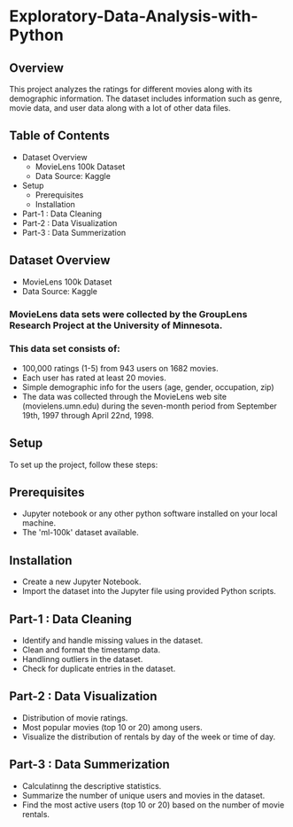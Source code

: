 # Exploratory-Data-Analysis-with-Python

## Overview

This project analyzes the ratings for different movies along with its demographic information. The dataset includes information such as genre, movie data, and user data along with a lot of other data files.

## Table of Contents
- Dataset Overview
  - MovieLens 100k Dataset
  - Data Source: Kaggle
- Setup
  - Prerequisites
  - Installation
- Part-1 : Data Cleaning
- Part-2 : Data Visualization
- Part-3 : Data Summerization


## Dataset Overview

- MovieLens 100k Dataset
- Data Source: Kaggle

### MovieLens data sets were collected by the GroupLens Research Project at the University of Minnesota.

### This data set consists of:
- 100,000 ratings (1-5) from 943 users on 1682 movies.
- Each user has rated at least 20 movies.
- Simple demographic info for the users (age, gender, occupation, zip)
- The data was collected through the MovieLens web site (movielens.umn.edu) during the seven-month period from September 19th, 1997 through April 22nd, 1998.

## Setup
To set up the project, follow these steps:

## Prerequisites
- Jupyter notebook or any other python software installed on your local machine.
- The 'ml-100k' dataset available.
  
## Installation
- Create a new Jupyter Notebook.
- Import the dataset into the Jupyter file using provided Python scripts.

## Part-1 : Data Cleaning
- Identify and handle missing values in the dataset.
- Clean and format the timestamp data.
- Handlinng outliers in the dataset.
- Check for duplicate entries in the dataset.

## Part-2 : Data Visualization
-  Distribution of movie ratings.
-  Most popular movies (top 10 or 20) among users.
-  Visualize the distribution of rentals by day of the week or time of day.
 
## Part-3 : Data Summerization
- Calculatinng the descriptive statistics.
- Summarize the number of unique users and movies in the dataset.
- Find the most active users (top 10 or 20) based on the number of movie rentals.





